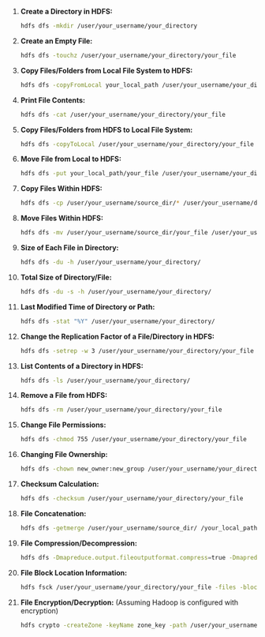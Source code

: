 1. **Create a Directory in HDFS:**
   ```bash
   hdfs dfs -mkdir /user/your_username/your_directory
   ```

2. **Create an Empty File:**
   ```bash
   hdfs dfs -touchz /user/your_username/your_directory/your_file
   ```

3. **Copy Files/Folders from Local File System to HDFS:**
   ```bash
   hdfs dfs -copyFromLocal your_local_path /user/your_username/your_directory/
   ```

4. **Print File Contents:**
   ```bash
   hdfs dfs -cat /user/your_username/your_directory/your_file
   ```

5. **Copy Files/Folders from HDFS to Local File System:**
   ```bash
   hdfs dfs -copyToLocal /user/your_username/your_directory/your_file your_local_path
   ```

6. **Move File from Local to HDFS:**
   ```bash
   hdfs dfs -put your_local_path/your_file /user/your_username/your_directory/
   ```

7. **Copy Files Within HDFS:**
   ```bash
   hdfs dfs -cp /user/your_username/source_dir/* /user/your_username/destination_dir/
   ```

8. **Move Files Within HDFS:**
   ```bash
   hdfs dfs -mv /user/your_username/source_dir/your_file /user/your_username/destination_dir/
   ```

9. **Size of Each File in Directory:**
   ```bash
   hdfs dfs -du -h /user/your_username/your_directory/
   ```

10. **Total Size of Directory/File:**
    ```bash
    hdfs dfs -du -s -h /user/your_username/your_directory/
    ```

11. **Last Modified Time of Directory or Path:**
    ```bash
    hdfs dfs -stat "%Y" /user/your_username/your_directory/
    ```

12. **Change the Replication Factor of a File/Directory in HDFS:**
    ```bash
    hdfs dfs -setrep -w 3 /user/your_username/your_directory/your_file
    ```

13. **List Contents of a Directory in HDFS:**
    ```bash
    hdfs dfs -ls /user/your_username/your_directory/
    ```

14. **Remove a File from HDFS:**
    ```bash
    hdfs dfs -rm /user/your_username/your_directory/your_file
    ```

15. **Change File Permissions:**
    ```bash
    hdfs dfs -chmod 755 /user/your_username/your_directory/your_file
    ```

16. **Changing File Ownership:**
    ```bash
    hdfs dfs -chown new_owner:new_group /user/your_username/your_directory/your_file
    ```

17. **Checksum Calculation:**
    ```bash
    hdfs dfs -checksum /user/your_username/your_directory/your_file
    ```

18. **File Concatenation:**
    ```bash
    hdfs dfs -getmerge /user/your_username/source_dir/ /your_local_path/combined_file
    ```

19. **File Compression/Decompression:**
    ```bash
    hdfs dfs -Dmapreduce.output.fileoutputformat.compress=true -Dmapreduce.output.fileoutputformat.compress.codec=org.apache.hadoop.io.compress.GzipCodec -Dmapreduce.output.fileoutputformat.compress.type=BLOCK -cp /user/your_username/source_dir/* /user/your_username/destination_dir/
    ```

20. **File Block Location Information:**
    ```bash
    hdfs fsck /user/your_username/your_directory/your_file -files -blocks -locations
    ```

21. **File Encryption/Decryption:**
    (Assuming Hadoop is configured with encryption)
    ```bash
    hdfs crypto -createZone -keyName zone_key -path /user/your_username/your_directory/
    ```